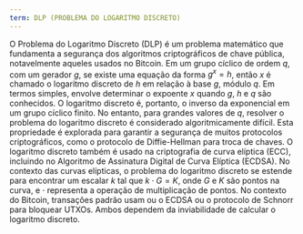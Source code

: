 ```yaml
---
term: DLP (PROBLEMA DO LOGARITMO DISCRETO)
---
```


O Problema do Logaritmo Discreto (DLP) é um problema matemático que fundamenta a segurança dos algoritmos criptográficos de chave pública, notavelmente aqueles usados no Bitcoin. Em um grupo cíclico de ordem $q$, com um gerador $g$, se existe uma equação da forma $g^x = h$, então $x$ é chamado o logaritmo discreto de $h$ em relação à base $g$, módulo $q$. Em termos simples, envolve determinar o expoente $x$ quando $g$, $h$ e $q$ são conhecidos. O logaritmo discreto é, portanto, o inverso da exponencial em um grupo cíclico finito. No entanto, para grandes valores de $q$, resolver o problema do logaritmo discreto é considerado algoritmicamente difícil. Esta propriedade é explorada para garantir a segurança de muitos protocolos criptográficos, como o protocolo de Diffie-Hellman para troca de chaves. O logaritmo discreto também é usado na criptografia de curva elíptica (ECC), incluindo no Algoritmo de Assinatura Digital de Curva Elíptica (ECDSA). No contexto das curvas elípticas, o problema do logaritmo discreto se estende para encontrar um escalar $k$ tal que $k \cdot G = K$, onde $G$ e $K$ são pontos na curva, e $\cdot$ representa a operação de multiplicação de pontos. No contexto do Bitcoin, transações padrão usam ou o ECDSA ou o protocolo de Schnorr para bloquear UTXOs. Ambos dependem da inviabilidade de calcular o logaritmo discreto.